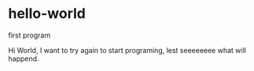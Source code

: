 # hello-world
first program

Hi World,
I want to try again to start programing, lest 
seeeeeeee what will happend.
